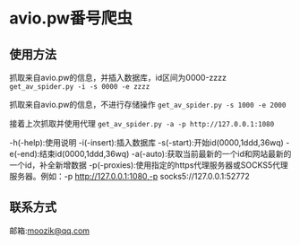 # avio.pw番号爬虫

## 使用方法
抓取来自avio.pw的信息，并插入数据库，id区间为0000-zzzz
`get_av_spider.py -i -s 0000 -e zzzz`

抓取来自avio.pw的信息，不进行存储操作
`get_av_spider.py -s 1000 -e 2000`

接着上次抓取并使用代理
`get_av_spider.py -a -p http://127.0.0.1:1080`

-h(-help):使用说明
-i(-insert):插入数据库
-s(-start):开始id(0000,1ddd,36wq)
-e(-end):结束id(0000,1ddd,36wq)
-a(-auto):获取当前最新的一个id和网站最新的一个id，补全新增数据
-p(-proxies):使用指定的https代理服务器或SOCKS5代理服务器。例如：-p http://127.0.0.1:1080,-p socks5://127.0.0.1:52772

## 联系方式
邮箱:moozik@qq.com